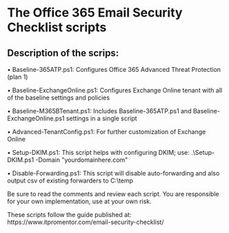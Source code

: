 <H1>The Office 365 Email Security Checklist scripts</H1>

<H2>Description of the scrips:</H2>

<p>• Baseline-365ATP.ps1: Configures Office 365 Advanced Threat Protection (plan 1)
<p>• Baseline-ExchangeOnline.ps1: Configures Exchange Online tenant with all of the baseline settings and policies
<p>• Baseline-M365BTenant.ps1: Includes Baseline-365ATP.ps1 and Baseline-ExchangeOnline.ps1 settings in a single script
<p>• Advanced-TenantConfig.ps1: For further customization of Exchange Online
<p>• Setup-DKIM.ps1: This script helps with configuring DKIM; use: .\Setup-DKIM.ps1 -Domain "yourdomainhere.com"
<p>• Disable-Forwarding.ps1: This script will disable auto-forwarding and also output csv of existing forwarders to C:\temp

<p>Be sure to read the comments and review each script. You are responsible for your own implementation, use at your own risk.
<p>These scripts follow the guide published at: https://www.itpromentor.com/email-security-checklist/
